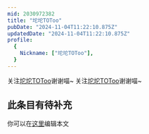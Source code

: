 ```yaml
---
mid: 2030972382
title: "坨坨TOToo"
pubDate: "2024-11-04T11:22:10.875Z"
updatedDate: "2024-11-04T11:22:10.875Z"
profile:
  {
    Nickname: ["坨坨TOToo"],
  }
---
```


关注[坨坨TOToo](https://space.bilibili.com/2030972382)谢谢喵~ 关注[坨坨TOToo](https://space.bilibili.com/2030972382)谢谢喵~

## 此条目有待补充
你可以在[这里](https://github.com/Yuhanawa/VTuber.ICU/edit/master/src/content/v/坨坨TOToo/index.md)编辑本文
